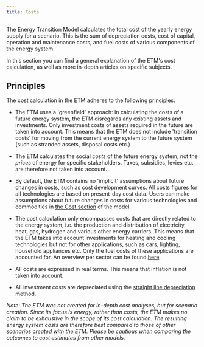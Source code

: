```yaml
---
title: Costs
---
```


The Energy Transition Model calculates the total cost of the yearly energy supply for a scenario. This is the sum of depreciation costs, cost of capital, operation and maintenance costs, and fuel costs of various components of the energy system.

In this section you can find a general explanation of the ETM's cost calculation, as well as more in-depth articles on specific subjects.

## Principles
The cost calculation in the ETM adheres to the following principles:

* The ETM uses a 'greenfield' approach: In calculating the costs of a future energy system, the ETM disregards any existing assets and investments. Only investment costs of assets required in the future are taken into account. This means that the ETM does not include 'transition costs' for moving from the current energy system to the future system (such as stranded assets, disposal costs etc.)

* The ETM calculates the social _costs_ of the future energy system, not the *prices* of energy for specific stakeholders. Taxes, subsidies, levies etc. are therefore not taken into account.

* By default, the ETM contains no 'implicit' assumptions about future changes in costs, such as cost development curves. All costs figures for all technologies are based on present-day cost data. Users can make assumptions about future changes in costs for various technologies and commodities in [the Cost section](https://pro.energytransitionmodel.com/scenario/costs/merit_order/merit-order) of the model.

* The cost calculation only encompasses costs that are directly related to the energy system, i.e. the production and distribution of electricity, heat, gas, hydrogen and various other energy carriers. This means that the ETM takes into account investments for heating and cooling technologies but not for other applications, such as cars, lighting, household appliances etc. Only the fuel costs of these applications are accounted for. An overview per sector can be found [here](cost-overview-per-sector.md).

* All costs are expressed in real terms. This means that inflation is not taken into account.

* All investment costs are depreciated using the [straight line depreciation](http://en.wikipedia.org/wiki/Depreciation#Straight-line_depreciation) method.

_Note: The ETM was not created for in-depth cost analyses, but for scenario creation. Since its focus is energy, rather than costs, the ETM makes no claim to be exhaustive in the scope of its cost calculation. The resulting energy system costs are therefore best compared to those of other scenarios created with the ETM. Please be cautious when comparing the outcomes to cost estimates from other models._
